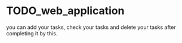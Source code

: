 # TODO_web_application

you can add your tasks, check your tasks and delete your tasks after completing it by this. 
